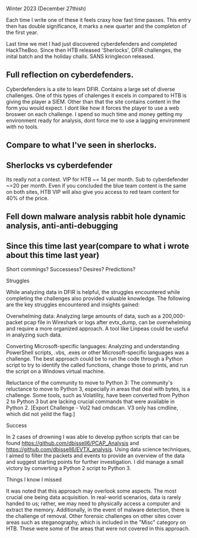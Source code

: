 Winter 2023 (December 27thish) 


Each time I write one of these it feels craxy how fast time passes. This entry then has double significance, it marks a new quarter and the completon of the first year.


Last time we met I had just discovered cyberdefenders and completed HackTheBoo. Since then HTB released 'Sherlocks', DFIR challenges, the inital batch and the 
holiday challs. SANS kringlecon released.

## Full reflection on cyberdefenders. 

Cyberdefenders is a site to learn DFIR. Contains a large set of diverse challenges. One of this types of chalenges it excels in compared to HTB is giving
the player a SIEM. Other than that the site contains content in the form you would expect. I dont like how it forces the player to use a web broswer on each challenge. I spend so much time and money getting my environment ready for analysis, dont force me to use a lagging environment with no tools.

## Compare to what I've seen in sherlocks.



## Sherlocks vs cyberdefender

Its really not a contest. VIP for HTB ~= 14 per month. Sub to cyberdefender ~=20 per month. Even if you concluded the blue team content is the same on both sites,
HTB VIP will also give you access to red team content for 40% of the price.



## Fell down malware analysis rabbit hole dynamic analysis, anti-anti-debugging

## Since this time last year(compare to what i wrote about this time last year)

Short commings? Successess? Desires? Predictions?




Struggles

While analyzing data in DFIR is helpful, the struggles encountered while completing the challenges also provided valuable knowledge. The following are the key struggles encountered and insights gained:

Overwhelming data: Analyzing large amounts of data, such as a 200,000-packet pcap file in Wireshark or logs after evtx_dump, can be overwhelming and require a more organized approach. A tool like Linpeas could be useful in analyzing such data.

Converting Microsoft-specific languages: Analyzing and understanding PowerShell scripts, .vbs, .exes or other Microsoft-specific languages was a challenge. The best approach could be to run the code through a Python script to try to identify the called functions, change those to prints, and run the script on a Windows virtual machine.

Reluctance of the community to move to Python 3: The community's reluctance to move to Python 3, especially in areas that deal with bytes, is a challenge. Some tools, such as Volatility, have been converted from Python 2 to Python 3 but are lacking crucial commands that were available in Python 2. [Export Challenge - Vol2 had cmdscan. V3 only has cmdline, which did not yeild the flag.]

Success

In 2 cases of drowning I was able to develop python scripts that can be found https://github.com/dbissell6/PCAP_Analysis and https://github.com/dbissell6/EVTX_analysis. Using data science techniques, I aimed to filter the packets and events to provide an overview of the data and suggest starting points for further investigation. I did manage a small victory by converting a Python 2 script to Python 3.

Things I know I missed

It was noted that this approach may overlook some aspects. The most crucial one being data acquisition. In real-world scenarios, data is rarely handed to us; rather, we may need to physically access a computer and extract the memory. Additionally, in the event of malware detection, there is the challenge of removal. Other forensic challenges on other sites cover areas such as steganography, which is included in the "Misc" category on HTB. These were some of the areas that were not covered in this approach.
